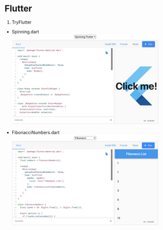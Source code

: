 # Flutter

1. TryFlutter
- Spinning.dart
    ![Spinning.dart](assets/images/spinning.jpg)

- FibonacciNumbers.dart
    ![FibonacciNumbers.dart](assets/images/FibonacciNumbers.jpg)